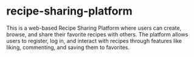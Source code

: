 # recipe-sharing-platform
This is a web-based Recipe Sharing Platform where users can create, browse, and share their favorite recipes with others. The platform allows users to register, log in, and interact with recipes through features like liking, commenting, and saving them to favorites. 
